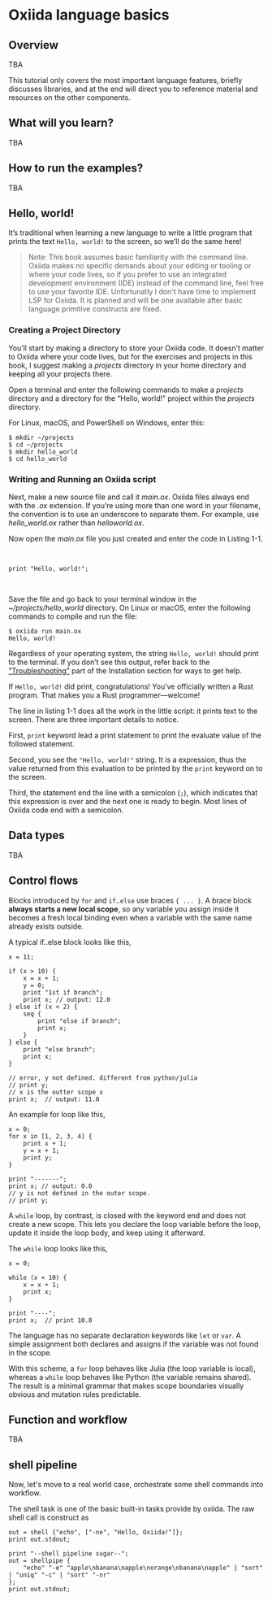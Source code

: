 # Oxiida language basics

## Overview

TBA

This tutorial only covers the most important language features, briefly discusses libraries, and at the end will direct you to reference material and resources on the other components.

## What will you learn?

TBA

## How to run the examples?

TBA

## Hello, world!

It’s traditional when learning a new language to write a little program that
prints the text `Hello, world!` to the screen, so we’ll do the same here!

> Note: This book assumes basic familiarity with the command line. Oxiida makes
> no specific demands about your editing or tooling or where your code lives, so
> if you prefer to use an integrated development environment (IDE) instead of
> the command line, feel free to use your favorite IDE. Unfortunatly I don't have 
> time to implement LSP for Oxiida. It is planned and will be one available after 
> basic language primitive constructs are fixed.

### Creating a Project Directory

You’ll start by making a directory to store your Oxiida code. It doesn’t matter
to Oxiida where your code lives, but for the exercises and projects in this book,
I suggest making a _projects_ directory in your home directory and keeping all
your projects there.

Open a terminal and enter the following commands to make a _projects_ directory
and a directory for the “Hello, world!” project within the _projects_ directory.

For Linux, macOS, and PowerShell on Windows, enter this:

```console
$ mkdir ~/projects
$ cd ~/projects
$ mkdir hello_world
$ cd hello_world
```

### Writing and Running an Oxiida script

Next, make a new source file and call it _main.ox_. Oxiida files always end with
the _.ox_ extension. If you’re using more than one word in your filename, the
convention is to use an underscore to separate them. For example, use
_hello_world.ox_ rather than _helloworld.ox_.

Now open the _main.ox_ file you just created and enter the code in Listing 1-1.

<Listing number="1-1" file-name="main.rs" caption="A program that prints `Hello, world!`">

```oxiida
print "Hello, world!";
```

</Listing>

Save the file and go back to your terminal window in the
_~/projects/hello_world_ directory. On Linux or macOS, enter the following
commands to compile and run the file:

```console
$ oxiida run main.ox
Hello, world!
```

Regardless of your operating system, the string `Hello, world!` should print to
the terminal. If you don’t see this output, refer back to the
["Troubleshooting"](./installation.md#troubleshooting)<!-- ignore --> part of the Installation
section for ways to get help.

If `Hello, world!` did print, congratulations! You’ve officially written a Rust
program. That makes you a Rust programmer—welcome!

The line in listing 1-1 does all the work in the little script: it prints text to the
screen. There are three important details to notice.

First, `print` keyword lead a print statement to print the evaluate value of the followed statement. 

Second, you see the `"Hello, world!"` string. It is a expression, thus the value returned from 
this evaluation to be printed by the `print` keyword on to the screen.

Third, the statement end the line with a semicolon (`;`), which indicates that this
expression is over and the next one is ready to begin. Most lines of Oxiida code
end with a semicolon.

## Data types

TBA

## Control flows

Blocks introduced by `for` and `if`..`else` use braces `{ ... }`. 
A brace block **always starts a new local scope**, so any variable you assign inside it becomes a fresh local binding even when a variable with the same name already exists outside. 

A typical if..else block looks like this,

```oxi
x = 11;

if (x > 10) {
    x = x + 1;
    y = 0;
    print "1st if branch";
    print x; // output: 12.0
} else if (x < 2) {
    seq {
        print "else if branch";
        print x;
    }
} else {
    print "else branch";
    print x;
}

// error, y not defined. different from python/julia
// print y;
// x is the outter scope x
print x;  // output: 11.0
```

An example for loop like this,

```oxi
x = 0;
for x in [1, 2, 3, 4] {
    print x + 1;
    y = x + 1;
    print y;
}

print "-------";
print x; // output: 0.0
// y is not defined in the outer scope.
// print y;
```

A `while` loop, by contrast, is closed with the keyword end and does not create a new scope. 
This lets you declare the loop variable before the loop, update it inside the loop body, and keep using it afterward.

The `while` loop looks like this,

```oxi
x = 0;

while (x < 10) {
    x = x + 1;
    print x;
}

print "----";
print x;  // print 10.0
```

The language has no separate declaration keywords like `let` or `var`.
A simple assignment both declares and assigns if the variable was not found in the scope. 

With this scheme, a `for` loop behaves like Julia (the loop variable is local), whereas a `while` loop behaves like Python (the variable remains shared). 
The result is a minimal grammar that makes scope boundaries visually obvious and mutation rules predictable.

## Function and workflow

TBA

## shell pipeline

Now, let's move to a real world case, orchestrate some shell commands into workflow.

The shell task is one of the basic built-in tasks provide by oxiida.
The raw shell call is construct as 

```oxiida
out = shell {"echo", ["-ne", "Hello, Oxiida!"]};
print out.stdout;
```

```oxiida
print "--shell pipeline sugar--";
out = shellpipe { 
    "echo" "-e" "apple\nbanana\napple\norange\nbanana\napple" | "sort" | "uniq" "-c" | "sort" "-nr" 
};
print out.stdout;
```
